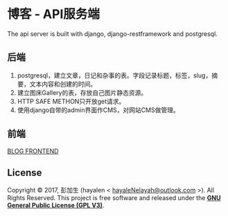 # 博客 - API服务端
The api server is built with django, django-restframework and postgresql.

## 后端
1. postgresql，建立文章，日记和杂事的表。字段记录标题，标签，slug，摘要，文本内容和创建的时间。
2. 建立图床Gallery的表，存放自己图片静态资源。
3. HTTP SAFE METHON只开放get请求。
4. 使用django自带的admin界面作CMS，对网站CMS做管理。

## 前端
[BLOG FRONTEND](https://github.com/Nelayah/blog)

## License

Copyright © 2017, 彭加生 (hayalen < hayaleNelayah@outlook.com >). All Rights Reserved.
This project is free software and released under the **[GNU General Public License (GPL V3)](http://www.gnu.org/licenses/gpl.html)**.
